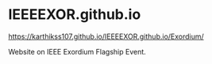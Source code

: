 # IEEEEXOR.github.io
https://karthikss107.github.io/IEEEEXOR.github.io/Exordium/

Website on IEEE Exordium Flagship Event.
